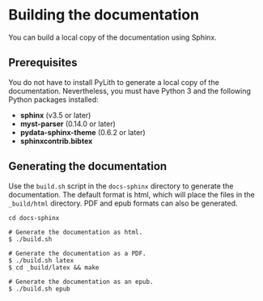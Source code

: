 # Building the documentation

You can build a local copy of the documentation using Sphinx.

## Prerequisites

You do not have to install PyLith to generate a local copy of the documentation.
Nevertheless, you must have Python 3 and the following Python packages installed:

* **sphinx** (v3.5 or later)
* **myst-parser** (0.14.0 or later)
* **pydata-sphinx-theme** (0.6.2 or later)
* **sphinxcontrib.bibtex**

## Generating the documentation

Use the `build.sh` script in the `docs-sphinx` directory to generate the documentation.
The default format is html, which will place the files in the `_build/html` directory.
PDF and epub formats can also be generated.

```{code-block} console
cd docs-sphinx

# Generate the documentation as html.
$ ./build.sh

# Generate the documentation as a PDF.
$ ./build.sh latex
$ cd _build/latex && make

# Generate the documentation as an epub.
$ ./build.sh epub
```

